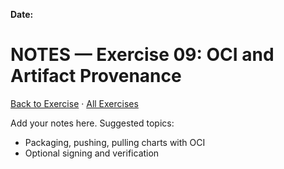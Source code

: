 **Date:** 

# NOTES — Exercise 09: OCI and Artifact Provenance

[Back to Exercise](./README.md) · [All Exercises](../../README.md#exercises)

Add your notes here. Suggested topics:
- Packaging, pushing, pulling charts with OCI
- Optional signing and verification


